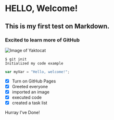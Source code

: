 # HELLO, Welcome!
## This is my first test on Markdown.
### Excited to learn more of GitHub

![Image of Yaktocat](https://octodex.github.com/images/yaktocat.png)

```
$ git init
Initialized my code example
```

``` javascript
var myVar = "Hello, welcome!";
```
- [x] Turn on GitHub Pages
- [x] Greeted everyone
- [x] imported an image
- [x] executed code
- [x] created a task list

Hurray I've Done!
